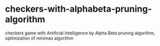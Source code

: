 # checkers-with-alphabeta-pruning-algorithm
checkers game with Artificial Intelligence by Alpha Beta pruning algorithm, optimization of minimax algorithm 
